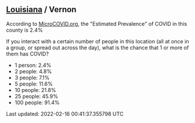 
## [Louisiana](/united-states/louisiana) / Vernon

According to [MicroCOVID.org](http://microcovid.org),
the "Estimated Prevalence" of COVID in this county is 2.4%

If you interact with a certain number of people in this location
(all at once in a group, or spread out across the day), what is the chance that
1 or more of them has COVID?

- 1 person: 2.4%
- 2 people: 4.8%
- 3 people: 7.1%
- 5 people: 11.6%
- 10 people: 21.8%
- 25 people: 45.9%
- 100 people: 91.4%

Last updated: 2022-02-16 00:41:37.355798 UTC

